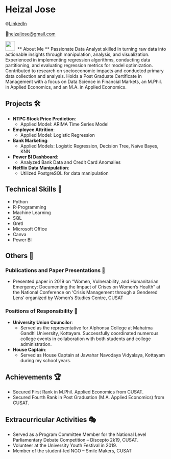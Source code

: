 # Heizal Jose
🌐[LinkedIn](https://www.linkedin.com/in/heizaljose)

📧heizaljose@gmail.com

<img src="https://media.giphy.com/media/iY8CRBdQXODJSCERIr/giphy.gif" width="30px">&nbsp; ** About Me **
Passionate Data Analyst skilled in turning raw data into actionable insights through manipulation, analysis, and visualization. Experienced in implementing regression algorithms, conducting data partitioning, and evaluating regression metrics for model optimization. Contributed to research on socioeconomic impacts and conducted primary data collection and analysis. Holds a Post Graduate Certificate in Management with a focus on Data Science in Financial Markets, an M.Phil. in Applied Economics, and an M.A. in Applied Economics.

## Projects 🛠️
- **NTPC Stock Price Prediction**:
  - Applied Model: ARIMA Time Series Model
- **Employee Attrition**:
  - Applied Model: Logistic Regression
- **Bank Marketing**:
  - Applied Models: Logistic Regression, Decision Tree, Naïve Bayes, KNN
- **Power BI Dashboard**:
  - Analyzed Bank Data and Credit Card Anomalies
- **Netflix Data Manipulation**:
  - Utilized PostgreSQL for data manipulation

## Technical Skills 🚀
- Python
- R-Programming
- Machine Learning
- SQL
- Gretl
- Microsoft Office
- Canva
- Power BI

## Others 🎉

### Publications and Paper Presentations 📝
- Presented paper in 2019 on “Women, Vulnerability, and Humanitarian Emergency: Documenting the Impact of Crises on Women’s Health” at the National Conference on ‘Crisis Management through a Gendered Lens’ organized by Women’s Studies Centre, CUSAT

### Positions of Responsibility 🌟
- **University Union Councilor**:
  - Served as the representative for Alphonsa College at Mahatma Gandhi University, Kottayam. Successfully coordinated numerous college events in collaboration with both students and college administration.
- **House Captain**:
  - Served as House Captain at Jawahar Navodaya Vidyalaya, Kottayam during my school years.

## Achievements 🏆
- Secured First Rank in M.Phil. Applied Economics from CUSAT.
- Secured Fourth Rank in Post Graduation (M.A. Applied Economics) from CUSAT.

## Extracurricular Activities 🎭
- Served as a Program Committee Member for the National Level Parliamentary Debate Competition – Discepto 2k19, CUSAT.
- Volunteer at the University Youth Festival in 2019.
- Member of the student-led NGO – Smile Makers, CUSAT
